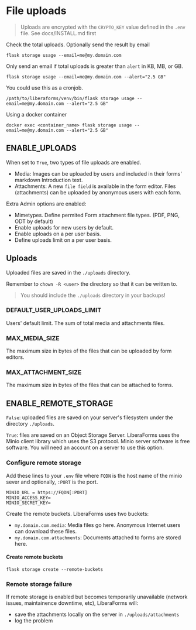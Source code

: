 # File uploads

> Uploads are encrypted with the `CRYPTO_KEY` value defined in the `.env` file.
See docs/INSTALL.md first

Check the total uploads. Optionally send the result by email
```
flask storage usage --email=me@my.domain.com
```
Only send an email if total uploads is greater than `alert` in KB, MB, or GB.

```
flask storage usage --email=me@my.domain.com --alert="2.5 GB"
```
You could use this as a cronjob.

```
/path/to/liberaforms/venv/bin/flask storage usage --email=me@my.domain.com --alert="2.5 GB"
```

Using a docker container
```
docker exec <container_name> flask storage usage --email=me@my.domain.com --alert="2.5 GB"
```


## ENABLE_UPLOADS

When set to `True`, two types of file uploads are enabled.

* Media: Images can be uploaded by users and included in their forms' markdown Introduction text.
* Attachments: A new `file field` is available in the form editor. Files (attachments) can be uploaded by anonymous users with each form.

Extra Admin options are enabled:

* Mimetypes. Define permited Form attachment file types. (PDF, PNG, ODT by default)
* Enable uploads for new users by default.
* Enable uploads on a per user basis.
* Define uploads limit on a per user basis.


## Uploads

Uploaded files are saved in the `./uploads` directory.

Remember to `chown -R <user>` the directory so that it can be written to.

> You should include the `./uploads` directory in your backups!

### DEFAULT_USER_UPLOADS_LIMIT

Users' default limit. The sum of total media and attachments files.

### MAX_MEDIA_SIZE

The maximum size in bytes of the files that can be uploaded by form editors.


### MAX_ATTACHMENT_SIZE

The maximum size in bytes of the files that can be attached to forms.


## ENABLE_REMOTE_STORAGE

`False`: uploaded files are saved on your server's filesystem under the
directory `./uploads`.

`True`: files are saved on an Object Storage Server. LiberaForms uses the Minio client library which uses the S3 protocol.
Minio server software is free software. You will need an account on a server to use this option.

### Configure remote storage


Add these lines to your `.env` file where `FQDN` is the host name of the minio sever and optionally, `:PORT` is the port.

```
MINIO_URL = https://FQDN[:PORT]
MINIO_ACCESS_KEY=
MINIO_SECRET_KEY=
```

Create the remote buckets. LiberaForms uses two buckets:

* `my.domain.com.media`: Media files go here. Anonymous Internet users can download these files.
* `my.domain.com.attachments`: Documents attached to forms are stored here.

#### Create remote buckets

```
flask storage create --remote-buckets
```

### Remote storage failure

If remote storage is enabled but becomes temporarily unavailable (network issues, maintainence downtime, etc), LiberaForms will:

* save the attachments locally on the server in `./uploads/attachments`
* log the problem
